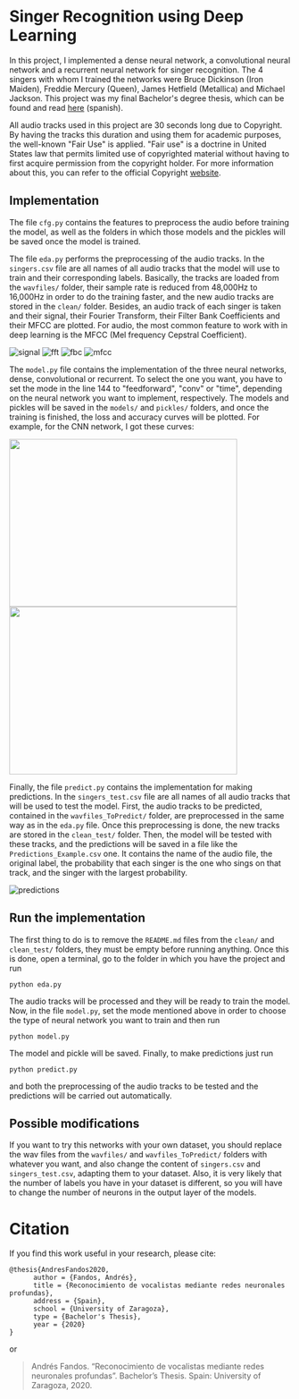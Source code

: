# Singer Recognition using Deep Learning

In this project, I implemented a dense neural network, a convolutional neural network and a recurrent neural network for singer recognition. The 4 singers with whom I trained the networks were Bruce Dickinson (Iron Maiden), Freddie Mercury (Queen), James Hetfield (Metallica) and Michael Jackson. This project was my final Bachelor's degree thesis, which can be found and read [here](https://zaguan.unizar.es/record/96551/files/TAZ-TFG-2020-2198.pdf) (spanish).

All audio tracks used in this project are 30 seconds long due to Copyright. By having the tracks this duration and using them for academic purposes, the well-known "Fair Use" is applied. "Fair use" is a doctrine in United States law that permits limited use of copyrighted material without having to first acquire permission from the copyright holder. For more information about this, you can refer to the official Copyright [website](https://www.copyright.gov/fair-use/more-info.html).



## Implementation

The file ``cfg.py`` contains the features to preprocess the audio before training the model, as well as the folders in which those models and the pickles will be saved once the model is trained.

The file ``eda.py`` performs the preprocessing of the audio tracks. In the ``singers.csv`` file are all names of all audio tracks that the model will use to train and their corresponding labels. Basically, the tracks are loaded from the ``wavfiles/`` folder, their sample rate is reduced from 48,000Hz to 16,000Hz in order to do the training faster, and the new audio tracks are stored in the ``clean/`` folder. Besides, an audio track of each singer is taken and their signal, their Fourier Transform, their Filter Bank Coefficients and their MFCC are plotted. For audio, the most common feature to work with in deep learning is the MFCC (Mel frequency Cepstral Coefficient).

![signal](https://user-images.githubusercontent.com/71872419/147421132-96eeb031-de2a-4e21-802b-6bf70e57780a.png)
![fft](https://user-images.githubusercontent.com/71872419/147421143-57b64e59-b4ab-4b6f-b215-91afa438932c.png)
![fbc](https://user-images.githubusercontent.com/71872419/147421146-664d55d9-74ef-462d-9323-0118969601c0.png)
![mfcc](https://user-images.githubusercontent.com/71872419/147421149-ff57af51-3dcc-47c8-afcc-ed35aa4255dc.png)

The ``model.py`` file contains the implementation of the three neural networks, dense, convolutional or recurrent. To select the one you want, you have to set the mode in the line 144 to "feedforward", "conv" or "time", depending on the neural network you want to implement, respectively. The models and pickles will be saved in the ``models/`` and ``pickles/`` folders, and once the training is finished, the loss and accuracy curves will be plotted. For example, for the CNN network, I got these curves:

<img src="https://user-images.githubusercontent.com/71872419/147421193-09dfe7db-50d9-4250-a831-2c27e5d97d3d.png" width="408" height="300">   <img src="https://user-images.githubusercontent.com/71872419/147421196-54641f2f-458c-43ec-8834-9729bd10be70.png"  width="408" height="300">

Finally, the file ``predict.py`` contains the implementation for making predictions. In the ``singers_test.csv`` file are all names of all audio tracks that will be used to test the model. First, the audio tracks to be predicted, contained in the ``wavfiles_ToPredict/`` folder, are preprocessed in the same way as in the ``eda.py`` file. Once this preprocessing is done, the new tracks are stored in the ``clean_test/`` folder. Then, the model will be tested with these tracks, and the predictions will be saved in a file like the ``Predictions_Example.csv`` one. It contains the name of the audio file, the original label, the probability that each singer is the one who sings on that track, and the singer with the largest probability.

![predictions](https://user-images.githubusercontent.com/71872419/147421229-0a13bf35-c236-464b-9535-1e0db797d266.PNG)



## Run the implementation

The first thing to do is to remove the ``README.md`` files from the ``clean/`` and ``clean_test/`` folders, they must be empty before running anything. Once this is done, open a terminal, go to the folder in which you have the project and run
```
python eda.py
```
The audio tracks will be processed and they will be ready to train the model. Now, in the file ``model.py``, set the mode mentioned above in order to choose the type of neural network you want to train and then run
```
python model.py
```
The model and pickle will be saved. Finally, to make predictions just run 
```
python predict.py
```
and both the preprocessing of the audio tracks to be tested and the predictions will be carried out automatically.



## Possible modifications

If you want to try this networks with your own dataset, you should replace the wav files from the ``wavfiles/`` and ``wavfiles_ToPredict/`` folders with whatever you want, and also change the content of ``singers.csv`` and ``singers_test.csv``, adapting them to your dataset. Also, it is very likely that the number of labels you have in your dataset is different, so you will have to change the number of neurons in the output layer of the models.



# Citation
If you find this work useful in your research, please cite:
```
@thesis{AndresFandos2020,
      author = {Fandos, Andrés},
      title = {Reconocimiento de vocalistas mediante redes neuronales profundas},
      address = {Spain},
      school = {University of Zaragoza},                 
      type = {Bachelor's Thesis},            
      year = {2020}
}
```
or
> Andrés Fandos. “Reconocimiento de vocalistas mediante redes neuronales profundas”. Bachelor’s Thesis. Spain: University of Zaragoza, 2020.
